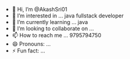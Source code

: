 - 👋 Hi, I’m @AkashSri01
- 👀 I’m interested in ... java fullstack developer
- 🌱 I’m currently learning ... java
- 💞️ I’m looking to collaborate on ...
- 📫 How to reach me ... 9795794750
- 😄 Pronouns: ...
- ⚡ Fun fact: ...

<!---
AkashSri01/AkashSri01 is a ✨ special ✨ repository because its `README.md` (this file) appears on your GitHub profile.
You can click the Preview link to take a look at your changes.
--->
